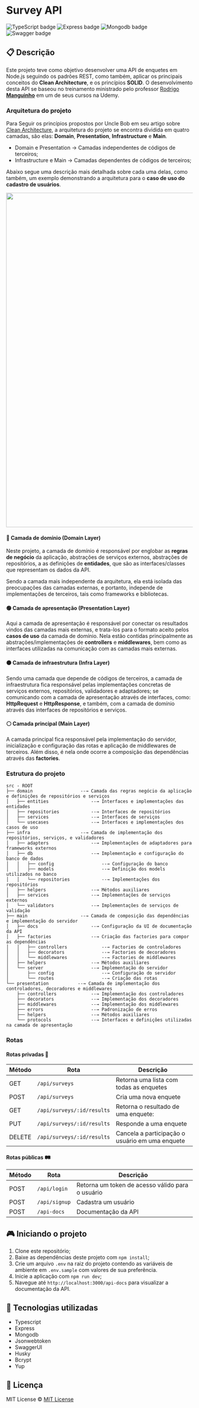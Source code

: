 # Survey API

![TypeScript badge](https://img.shields.io/badge/typescript-%23007ACC.svg?style=for-the-badge&logo=typescript&logoColor=white)
![Express badge](https://img.shields.io/badge/express.js-%23404d59.svg?style=for-the-badge&logo=express&logoColor=%2361DAFB)
![Mongodb badge](https://img.shields.io/badge/MongoDB-%234ea94b.svg?style=for-the-badge&logo=mongodb&logoColor=white)
![Swagger badge](https://img.shields.io/badge/Swagger-85EA2D?style=for-the-badge&logo=Swagger&logoColor=black)

## 📋 Descrição

Este projeto teve como objetivo desenvolver uma API de enquetes em Node.js seguindo os padrões REST, como também, aplicar os principais conceitos do **Clean Architecture**, e os princípios **SOLID**. O desenvolvimento desta API se baseou no treinamento ministrado pelo professor [Rodrigo **Manguinho**](https://www.udemy.com/user/rodrigo-manguinho) em um de seus cursos na Udemy.

### Arquitetura do projeto

Para Seguir os princípios propostos por Uncle Bob em seu artigo sobre [Clean Architecture](https://blog.cleancoder.com/uncle-bob/2012/08/13/the-clean-architecture.html), a arquitetura do projeto se encontra dividida em quatro camadas, são elas: **Domain**, **Presentation**, **Infrastructure** e **Main**.

-   Domain e Presentation → Camadas independentes de códigos de terceiros;
-   Infrastructure e Main → Camadas dependentes de códigos de terceiros;

Abaixo segue uma descrição mais detalhada sobre cada uma delas, como também, um exemplo demonstrando a arquitetura para o **caso de uso do cadastro de usuários**.

<img width="900px" src="https://github.com/nalbertcerqueira/nalbertcerqueira/assets/105606295/4547edb3-b9e7-4a72-b834-8049434a7634">

#### 🔴 Camada de domínio (Domain Layer)

Neste projeto, a camada de domínio é responsável por englobar as **regras de negócio** da aplicação, abstrações de serviços externos, abstrações de repositórios, a as definições de **entidades**, que são as interfaces/classes que representam os dados da API.

Sendo a camada mais independente da arquitetura, ela está isolada das preocupações das camadas externas, e portanto, independe de implementações de terceiros, tais como frameworks e bibliotecas.

#### 🟢 Camada de apresentação (Presentation Layer)

Aqui a camada de apresentação é responsável por conectar os resultados vindos das camadas mais externas, e trata-los para o formato aceito pelos **casos de uso** da camada de domínio. Nela estão contidas principalmente as abstrações/implementações de **controllers** e **middlewares**, bem como as interfaces utilizadas na comunicação com as camadas mais externas.

#### 🟠 Camada de infraestrutura (Infra Layer)

Sendo uma camada que depende de códigos de terceiros, a camada de infraestrutura fica responsável pelas implementações concretas de serviços externos, repositórios, validadores e adaptadores; se comunicando com a camada de apresentação através de interfaces, como: **HttpRequest** e **HttpResponse**, e também, com a camada de domínio através das interfaces de repositórios e serviços.

#### ⚪ Camada principal (Main Layer)

A camada principal fica responsável pela implementação do servidor, inicialização e configuração das rotas e aplicação de middlewares de terceiros. Além disso, é nela onde ocorre a composição das dependências através das **factories**.

### Estrutura do projeto

```
src - ROOT
├── domain                  --→ Camada das regras negócio da aplicação e definições de repositórios e serviços
│   ├── entities                --→ Interfaces e implementações das entidades
│   ├── repositories            --→ Interfaces de repositórios
│   ├── services                --→ Interfaces de serviços
│   └── usecases                --→ Interfaces e implementações dos casos de uso
├── infra                   --→ Camada de implementação dos repositórios, serviços, e validadores
│   ├── adapters                --→ Implementações de adaptadores para frameworks externos
│   ├── db                      --→ Implementação e configuração do banco de dados
│   │   ├── config                  --→ Configuração do banco
│   │   ├── models                  --→ Definição dos models utilizados no banco
│   │   └── repositories            --→ Implementações dos repositórios
│   ├── helpers                 --→ Métodos auxiliares
│   ├── services                --→ Implementações de serviços externos
│   └── validators              --→ Implementações de serviços de validação
├── main                    --→ Camada de composição das dependências e implementação do servidor
│   ├── docs                    --→ Configuração da UI de documentação da API
│   ├── factories               --→ Criação das factories para compor as dependências
│   │   ├── controllers             --→ Factories de controladores
│   │   ├── decorators              --→ Factories de decoradores
│   │   └── middlewares             --→ Factories de middlewares
│   ├── helpers                 --→ Métodos auxiliares
│   └── server                  --→ Implementação do servidor
│       ├── config                  --→ Configuração do servidor
│       └── routes                  --→ Criação das rotas
└── presentation           --→ Camada de implementação dos controladores, decoradores e middlewares
    ├── controllers             --→ Implementação dos controladores
    ├── decorators              --→ Implementação dos decoradores
    ├── middlewares             --→ Implementação dos middlewares
    ├── errors                  --→ Padronização de erros
    ├── helpers                 --→ Métodos auxiliares
    └── protocols               --→ Interfaces e definições utilizadas na camada de apresentação
```

### Rotas

#### Rotas privadas 🔐

| **Método** | **Rota**                   | **Descrição**                                   |
| ---------- | -------------------------- | ----------------------------------------------- |
| GET        | `/api/surveys`             | Retorna uma lista com todas as enquetes         |
| POST       | `/api/surveys`             | Cria uma nova enquete                           |
| GET        | `/api/surveys/:id/results` | Retorna o resultado de uma enquete:             |
| PUT        | `/api/surveys/:id/results` | Responde a uma enquete                          |
| DELETE     | `/api/surveys/:id/results` | Cancela a participação o usuário em uma enquete |

#### Rotas públicas 🛤️

| **Método** | **Rota**      | **Descrição**                                    |
| ---------- | ------------- | ------------------------------------------------ |
| POST       | `/api/login`  | Retorna um token de acesso válido para o usuário |
| POST       | `/api/signup` | Cadastra um usuário                              |
| POST       | `/api-docs`   | Documentação da API                              |

## 🎮 Iniciando o projeto

1. Clone este repositório;
2. Baixe as dependências deste projeto com `npm install`;
3. Crie um arquivo `.env` na raiz do projeto contendo as variáveis de ambiente em `.env.sample` com valores de sua preferência.
4. Inicie a aplicação com `npm run dev`;
5. Navegue até `http://localhost:3000/api-docs` para visualizar a documentação da API.

## 🚀 Tecnologias utilizadas

-   Typescript
-   Express
-   Mongodb
-   Jsonwebtoken
-   SwaggerUI
-   Husky
-   Bcrypt
-   Yup

## 📝 Licença

MIT License © [MIT License ](./LICENSE)
